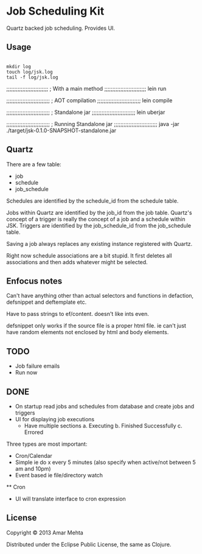 # Job Scheduling Kit
Quartz backed job scheduling.
Provides UI.

## Usage

```shell

mkdir log
touch log/jsk.log
tail -f log/jsk.log

```

;;;;;;;;;;;;;;;;;;;;;;;;;;
; With a main method
;;;;;;;;;;;;;;;;;;;;;;;;;;
lein run

;;;;;;;;;;;;;;;;;;;;;;;;;;;
; AOT compilation
;;;;;;;;;;;;;;;;;;;;;;;;;;;
lein compile

;;;;;;;;;;;;;;;;;;;;;;;;;;;
; Standalone jar
;;;;;;;;;;;;;;;;;;;;;;;;;;;
lein uberjar


;;;;;;;;;;;;;;;;;;;;;;;;;;;
; Running Standalone jar
;;;;;;;;;;;;;;;;;;;;;;;;;;;
java -jar ./target/jsk-0.1.0-SNAPSHOT-standalone.jar



## Quartz
There are a few table:
* job
* schedule
* job_schedule

Schedules are identified by the schedule_id from the schedule table.

Jobs within Quartz are identified by the job_id from the job table.
Quartz's concept of a trigger is really the concept of a job and a schedule within JSK.
Triggers are identified by the job_schedule_id from the job_schedule table.


Saving a job always replaces any existing instance registered with Quartz.

Right now schedule associations are a bit stupid.
It first deletes all associations and then adds whatever might be selected.


## Enfocus notes
Can't have anything other than actual selectors and functions in defaction,
defsnippet and deftemplate etc.

Have to pass strings to ef/content. doesn't like ints even.

defsnippet only works if the source file is a proper html file. ie can't just
have random elements not enclosed by html and body elements.


## TODO
* Job failure emails
* Run now

## DONE
* On startup read jobs and schedules from database and create jobs and triggers
* UI for displaying job executions
  * Have multiple sections
    a. Executing
    b. Finished Successfully
    c. Errored


Three types are most important:
* Cron/Calendar
* Simple ie do x every 5 minutes
   (also specify when active/not between 5 am and 10pm)
* Event based ie file/directory watch


** Cron
- UI will translate interface to cron expression




## License

Copyright © 2013 Amar Mehta

Distributed under the Eclipse Public License, the same as Clojure.
